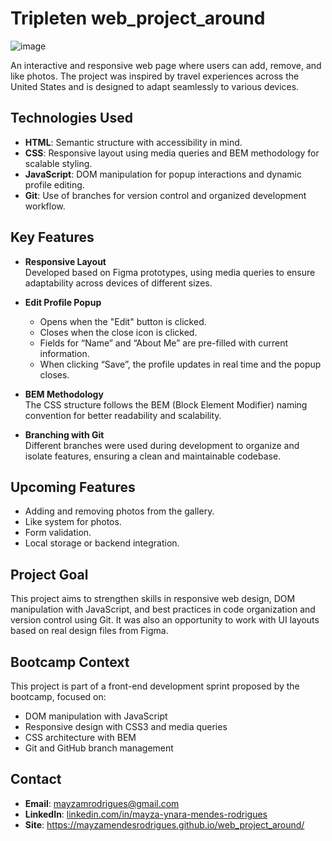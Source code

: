 # Tripleten web_project_around
![image](https://github.com/user-attachments/assets/0a104bfd-b418-4dae-9954-a68002c3a517)

An interactive and responsive web page where users can add, remove, and like photos. The project was inspired by travel experiences across the United States and is designed to adapt seamlessly to various devices.

## Technologies Used

- **HTML**: Semantic structure with accessibility in mind.  
- **CSS**: Responsive layout using media queries and BEM methodology for scalable styling.  
- **JavaScript**: DOM manipulation for popup interactions and dynamic profile editing.  
- **Git**: Use of branches for version control and organized development workflow.

## Key Features

- **Responsive Layout**  
  Developed based on Figma prototypes, using media queries to ensure adaptability across devices of different sizes.

- **Edit Profile Popup**  
  - Opens when the "Edit" button is clicked.  
  - Closes when the close icon is clicked.  
  - Fields for “Name” and “About Me” are pre-filled with current information.  
  - When clicking “Save”, the profile updates in real time and the popup closes.

- **BEM Methodology**  
  The CSS structure follows the BEM (Block Element Modifier) naming convention for better readability and scalability.

- **Branching with Git**  
  Different branches were used during development to organize and isolate features, ensuring a clean and maintainable codebase.

##  Upcoming Features

- Adding and removing photos from the gallery.  
- Like system for photos.  
- Form validation.  
- Local storage or backend integration.  

## Project Goal

This project aims to strengthen skills in responsive web design, DOM manipulation with JavaScript, and best practices in code organization and version control using Git. It was also an opportunity to work with UI layouts based on real design files from Figma.

## Bootcamp Context

This project is part of a front-end development sprint proposed by the bootcamp, focused on:

- DOM manipulation with JavaScript  
- Responsive design with CSS3 and media queries  
- CSS architecture with BEM  
- Git and GitHub branch management

## Contact

- **Email**: mayzamrodrigues@gmail.com  
- **LinkedIn**: [linkedin.com/in/mayza-ynara-mendes-rodrigues](https://linkedin.com/in/mayza-ynara-mendes-rodrigues)  
- **Site**: https://mayzamendesrodrigues.github.io/web_project_around/


